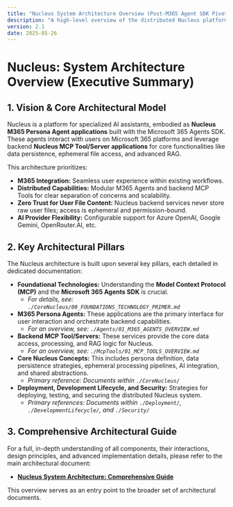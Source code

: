 ```yaml
---
title: "Nucleus System Architecture Overview (Post-M365 Agent SDK Pivot)"
description: "A high-level overview of the distributed Nucleus platform architecture, components, and deployment models, now centered on Nucleus M365 Persona Agents interacting with backend Nucleus MCP Tool/Server applications."
version: 2.1
date: 2025-05-26
---
```


# Nucleus: System Architecture Overview (Executive Summary)

## 1. Vision & Core Architectural Model

Nucleus is a platform for specialized AI assistants, embodied as **Nucleus M365 Persona Agent applications** built with the Microsoft 365 Agents SDK. These agents interact with users on Microsoft 365 platforms and leverage backend **Nucleus MCP Tool/Server applications** for core functionalities like data persistence, ephemeral file access, and advanced RAG.

This architecture prioritizes:
*   **M365 Integration:** Seamless user experience within existing workflows.
*   **Distributed Capabilities:** Modular M365 Agents and backend MCP Tools for clear separation of concerns and scalability.
*   **Zero Trust for User File Content:** Nucleus backend services never store raw user files; access is ephemeral and permission-bound.
*   **AI Provider Flexibility:** Configurable support for Azure OpenAI, Google Gemini, OpenRouter.AI, etc.

## 2. Key Architectural Pillars

The Nucleus architecture is built upon several key pillars, each detailed in dedicated documentation:

*   **Foundational Technologies:** Understanding the **Model Context Protocol (MCP)** and the **Microsoft 365 Agents SDK** is crucial.
    *   *For details, see: `./CoreNucleus/00_FOUNDATIONS_TECHNOLOGY_PRIMER.md`*
*   **M365 Persona Agents:** These applications are the primary interface for user interaction and orchestrate backend capabilities.
    *   *For an overview, see: `./Agents/01_M365_AGENTS_OVERVIEW.md`*
*   **Backend MCP Tool/Servers:** These services provide the core data access, processing, and RAG logic for Nucleus.
    *   *For an overview, see: `./McpTools/01_MCP_TOOLS_OVERVIEW.md`*
*   **Core Nucleus Concepts:** This includes persona definition, data persistence strategies, ephemeral processing pipelines, AI integration, and shared abstractions.
    *   *Primary reference: Documents within `./CoreNucleus/`*
*   **Deployment, Development Lifecycle, and Security:** Strategies for deploying, testing, and securing the distributed Nucleus system.
    *   *Primary references: Documents within `./Deployment/`, `./DevelopmentLifecycle/`, and `./Security/`*

## 3. Comprehensive Architectural Guide

For a full, in-depth understanding of all components, their interactions, design principles, and advanced implementation details, please refer to the main architectural document:

*   **[Nucleus System Architecture: Comprehensive Guide](./00_NUCLEUS_SYSTEM_ARCHITECTURE_COMPREHENSIVE_GUIDE.md)**

This overview serves as an entry point to the broader set of architectural documents.